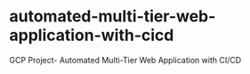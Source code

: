 # automated-multi-tier-web-application-with-cicd
 GCP Project- Automated Multi-Tier Web Application with CI/CD
